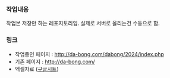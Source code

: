### 작업내용

작업본 저장만 하는 레포지토리임. 실제로 서버로 올리는건 수동으로 함.

### 링크

- 작업중인 페이지 : http://da-bong.com/dabong/2024/index.php
- 기존 페이지 : http://da-bong.com/
- 엑셀자료 ([구글시트](https://docs.google.com/spreadsheets/d/1PAkG4SmaGGU9PU3spmGWQX7mXE8r-BjZk74BKfVe8K0/edit?gid=1658128449#gid=1658128449))
